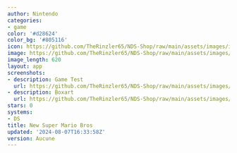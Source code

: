 ```yaml
---
author: Nintendo
categories:
- game
color: '#d28624'
color_bg: '#805116'
icon: https://github.com/TheRinzler65/NDS-Shop/raw/main/assets/images/icons/newsupermariobros.png
image: https://github.com/TheRinzler65/NDS-Shop/raw/main/assets/images/icons/newsupermariobros.png
image_length: 620
layout: app
screenshots:
- description: Game Test
  url: https://github.com/TheRinzler65/NDS-Shop/raw/main/assets/images/screenshots/newsupermariobros/newsupermariobros.png
- description: Boxart
  url: https://github.com/TheRinzler65/NDS-Shop/raw/main/assets/images/boxart/New%20Super%20Mario%20Bros.%20(Europe)%20(En%2CFr%2CDe%2CEs%2CIt).png
stars: 0
systems:
- DS
title: New Super Mario Bros
updated: '2024-08-07T16:33:58Z'
version: Aucune
---
```

